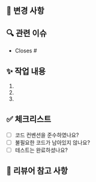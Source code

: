 ## 📌 변경 사항
<!-- 이번 PR에서 작업한 내용을 간단히 설명해주세요 -->


## 🔍 관련 이슈
<!-- 관련된 이슈 번호가 있다면 #번호 형식으로 기입해주세요 -->
- Closes #

## ✨ 작업 내용
<!-- 구체적인 작업 내용을 적어주세요 -->
1.
2.
3.

## ✅ 체크리스트
- [ ] 코드 컨벤션을 준수하였나요?
- [ ] 불필요한 코드가 남아있지 않나요?
- [ ] 테스트는 완료하셨나요?

## 📝 리뷰어 참고 사항
<!-- PR을 리뷰할 때 알아야 할 내용을 적어주세요 -->

